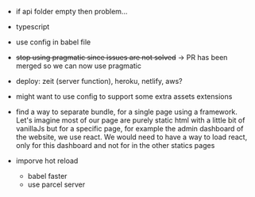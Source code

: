- if api folder empty then problem...

- typescript

- use config in babel file

- ~~stop using pragmatic since issues are not solved~~
    -> PR has been merged so we can now use pragmatic

- deploy: zeit (server function), heroku, netlify, aws?

- might want to use config to support some extra assets extensions

- find a way to separate bundle, for a single page using a framework. Let's imagine most of our page are purely static html with a little bit of vanillaJs but for a specific page, for example the admin dashboard of the website, we use react. We would need to have a way to load react, only for this dashboard and not for in the other statics pages

- imporve hot reload
    + babel faster
    + use parcel server